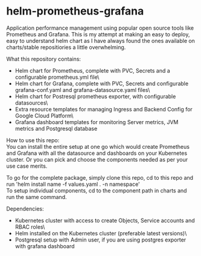 # helm-prometheus-grafana
Application performance management using popular open source tools like Prometheus and Grafana. This is my attempt at making an easy to deploy, easy to understand helm chart as I have always found the ones available on charts/stable repositiories a little overwhelming.

What this repository contains:
- Helm chart for Prometheus, complete with PVC, Secrets and a configurable prometheus.yml file\
- Helm chart for Grafana, complete with PVC, Secrets and configurable grafana-conf.yaml and grafana-datasource.yaml files\
- Helm chart for Postresql prometheus exporter, with configurable datasources\
- Extra resource templates for managing Ingress and Backend Config for Google Cloud Platform\
- Grafana dashboard templates for monitoring Server metrics, JVM metrics and Postgresql database

How to use this repo:\
You can install the entire setup at one go which would create Prometheus and Grafana with all the datasource and dashboards on your Kubernetes cluster.
Or you can pick and choose the components needed as per your use case merits.

To go for the complete package, simply clone this repo, cd to this repo and run 'helm install name -f values.yaml . -n namespace'\
To setup individual components, cd to the component path in charts and run the same command. 
  
Dependencies:
- Kubernetes cluster with access to create Objects, Service accounts and RBAC roles\
- Helm installed on the Kubernetes cluster (preferable latest versions)\
- Postgresql setup with Admin user, if you are using postgres exporter with grafana dashboard
